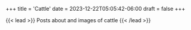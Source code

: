 +++
title = 'Cattle'
date = 2023-12-22T05:05:42-06:00
draft = false
+++

{{< lead >}}
Posts about and images of cattle
{{< /lead >}}
